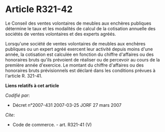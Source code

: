 # Article R321-42

Le Conseil des ventes volontaires de meubles aux enchères publiques détermine le taux et les modalités de calcul de la
cotisation annuelle des sociétés de ventes volontaires et des experts agréés.

Lorsqu'une société de ventes volontaires de meubles aux enchères publiques ou un expert agréé exercent leur activité depuis
moins d'une année, la cotisation est calculée en fonction du chiffre d'affaires ou des honoraires bruts qu'ils prévoient de
réaliser ou de percevoir au cours de la première année d'exercice. Le montant du chiffre d'affaires ou des honoraires bruts
prévisionnels est déclaré dans les conditions prévues à l'article R. 321-41.

**Liens relatifs à cet article**

_Codifié par_:

  - Décret n°2007-431 2007-03-25 JORF 27 mars 2007

_Cite_:

  - Code de commerce. - art. R321-41 (V)
